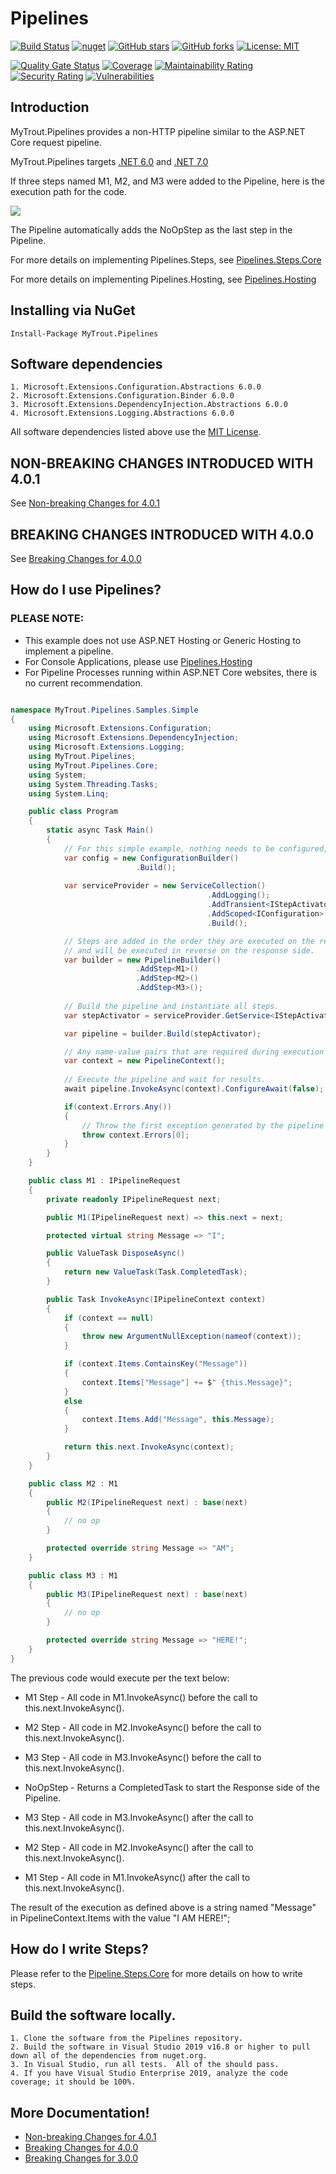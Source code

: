 # Pipelines

[![Build Status](https://github.com/mytrout/Pipelines/actions/workflows/build-pipelines-core.yaml/badge.svg)](https://github.com/mytrout/Pipelines/actions/workflows/build-pipelines-core.yaml)
[![nuget](https://img.shields.io/nuget/v/MyTrout.Pipelines.svg)](https://www.nuget.org/packages/MyTrout.Pipelines/)
[![GitHub stars](https://img.shields.io/github/stars/mytrout/Pipelines.svg)](https://github.com/mytrout/Pipelines/stargazers)
[![GitHub forks](https://img.shields.io/github/forks/mytrout/Pipelines.svg)](https://github.com/mytrout/Pipelines/network)
[![License: MIT](https://img.shields.io/github/license/mytrout/Pipelines.svg)](https://github.com/mytrout/Pipelines/blob/master/LICENSE)

[![Quality Gate Status](https://sonarcloud.io/api/project_badges/measure?project=Pipelines.Core&metric=alert_status)](https://sonarcloud.io/dashboard?id=Pipelines.Core)
[![Coverage](https://sonarcloud.io/api/project_badges/measure?project=Pipelines.Core&metric=coverage)](https://sonarcloud.io/dashboard?id=Pipelines.Core)
[![Maintainability Rating](https://sonarcloud.io/api/project_badges/measure?project=Pipelines.Core&metric=sqale_rating)](https://sonarcloud.io/dashboard?id=Pipelines.Core)
[![Security Rating](https://sonarcloud.io/api/project_badges/measure?project=Pipelines.Core&metric=security_rating)](https://sonarcloud.io/dashboard?id=Pipelines.Core)
[![Vulnerabilities](https://sonarcloud.io/api/project_badges/measure?project=Pipelines.Core&metric=vulnerabilities)](https://sonarcloud.io/dashboard?id=Pipelines.Core)

## Introduction

MyTrout.Pipelines provides a non-HTTP pipeline similar to the ASP.NET Core request pipeline.

MyTrout.Pipelines targets [.NET 6.0](https://dotnet.microsoft.com/download/dotnet/6.0) and [.NET 7.0](https://dotnet.microsoft.com/download/dotnet/7.0)

If three steps named M1, M2, and M3 were added to the Pipeline, here is the execution path for the code.

![](pipeline-drawing.jpg)

The Pipeline automatically adds the NoOpStep as the last step in the Pipeline.

For more details on implementing Pipelines.Steps, see [Pipelines.Steps.Core](../Steps/Core/README.md)

For more details on implementing Pipelines.Hosting, see [Pipelines.Hosting](../Hosting/README.md)

## Installing via NuGet

    Install-Package MyTrout.Pipelines

## Software dependencies
    1. Microsoft.Extensions.Configuration.Abstractions 6.0.0
    2. Microsoft.Extensions.Configuration.Binder 6.0.0
    3. Microsoft.Extensions.DependencyInjection.Abstractions 6.0.0
    4. Microsoft.Extensions.Logging.Abstractions 6.0.0

All software dependencies listed above use the [MIT License](https://licenses.nuget.org/MIT).

## NON-BREAKING CHANGES INTRODUCED WITH 4.0.1

See [Non-breaking Changes for 4.0.1](./pipelines-core-nonbreaking-changes-4-0-1.md)

## BREAKING CHANGES INTRODUCED WITH 4.0.0

See [Breaking Changes for 4.0.0](./pipelines-core-breaking-changes-4-0-0.md)

## How do I use Pipelines?

### PLEASE NOTE: 
* This example does not use ASP.NET Hosting or Generic Hosting to implement a pipeline.
* For Console Applications, please use [Pipelines.Hosting](../Hosting/README.md)
* For Pipeline Processes running within ASP.NET Core websites, there is no current recommendation.

```csharp

namespace MyTrout.Pipelines.Samples.Simple
{
    using Microsoft.Extensions.Configuration;
    using Microsoft.Extensions.DependencyInjection;
    using Microsoft.Extensions.Logging;
    using MyTrout.Pipelines;
    using MyTrout.Pipelines.Core;
    using System;
    using System.Threading.Tasks;
    using System.Linq;

    public class Program
    {
        static async Task Main()
        {
            // For this simple example, nothing needs to be configured, but the IConfiguration root is required.
            var config = new ConfigurationBuilder()
                            .Build();
            
            var serviceProvider = new ServiceCollection()
                                            .AddLogging();
                                            .AddTransient<IStepActivator, StepActivator>();
                                            .AddScoped<IConfiguration>(_ => config) 
                                            .Build();

            // Steps are added in the order they are executed on the request side
            // and will be executed in reverse on the response side.
            var builder = new PipelineBuilder()
                            .AddStep<M1>()
                            .AddStep<M2>()
                            .AddStep<M3>();
    
            // Build the pipeline and instantiate all steps.
            var stepActivator = serviceProvider.GetService<IStepActivator>();

            var pipeline = builder.Build(stepActivator);

            // Any name-value pairs that are required during execution would be loaded here.
            var context = new PipelineContext();
    
            // Execute the pipeline and wait for results.
            await pipeline.InvokeAsync(context).ConfigureAwait(false);

            if(context.Errors.Any())
            {
                // Throw the first exception generated by the pipeline execution.
                throw context.Errors[0];
            }
        }
    }

    public class M1 : IPipelineRequest
    {
        private readonly IPipelineRequest next;

        public M1(IPipelineRequest next) => this.next = next;

        protected virtual string Message => "I";

        public ValueTask DisposeAsync()
        {
            return new ValueTask(Task.CompletedTask);
        }

        public Task InvokeAsync(IPipelineContext context)
        {
            if (context == null)
            {
                throw new ArgumentNullException(nameof(context));
            }

            if (context.Items.ContainsKey("Message"))
            {
                context.Items["Message"] += $" {this.Message}";
            }
            else
            {
                context.Items.Add("Message", this.Message);
            }

            return this.next.InvokeAsync(context);
        }
    }

    public class M2 : M1
    {
        public M2(IPipelineRequest next) : base(next)
        {
            // no op
        }

        protected override string Message => "AM";
    }

    public class M3 : M1
    {
        public M3(IPipelineRequest next) : base(next)
        {
            // no op
        }

        protected override string Message => "HERE!";
    }
}
```

The previous code would execute per the text below:

* M1 Step - All code in M1.InvokeAsync() before the call to this.next.InvokeAsync().
* M2 Step - All code in M2.InvokeAsync() before the call to this.next.InvokeAsync().
* M3 Step - All code in M3.InvokeAsync() before the call to this.next.InvokeAsync().

* NoOpStep - Returns a CompletedTask to start the Response side of the Pipeline.

* M3 Step - All code in M3.InvokeAsync() after the call to this.next.InvokeAsync().
* M2 Step - All code in M2.InvokeAsync() after the call to this.next.InvokeAsync().
* M1 Step - All code in M1.InvokeAsync() after the call to this.next.InvokeAsync().

The result of the execution as defined above is a string named "Message" in PipelineContext.Items with the value "I AM HERE!";

## How do I write Steps?
Please refer to the [Pipeline.Steps.Core](../Steps/Core/README.md) for more details on how to write steps.

## Build the software locally.
    1. Clone the software from the Pipelines repository.
    2. Build the software in Visual Studio 2019 v16.8 or higher to pull down all of the dependencies from nuget.org.
    3. In Visual Studio, run all tests.  All of the should pass.
    4. If you have Visual Studio Enterprise 2019, analyze the code coverage; it should be 100%.


## More Documentation!

* [Non-breaking Changes for 4.0.1](../docs/pipelines-core-nonbreaking-changes-4-0-1.md)
* [Breaking Changes for 4.0.0](../docs/pipelines-core-breaking-changes-4-0-0.md)
* [Breaking Changes for 3.0.0](../docs/pipelines-core-breaking-changes-3-0-0.md)